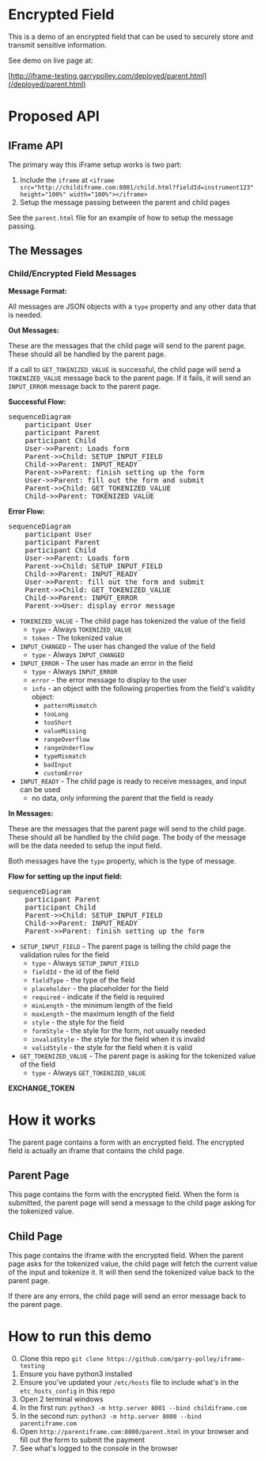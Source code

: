 # Encrypted Field

This is a demo of an encrypted field that can be used to securely store and transmit sensitive information.

See demo on live page at:

[http://iframe-testing.garrypolley.com/deployed/parent.html](/deployed/parent.html)


# Proposed API

## IFrame API

The primary way this iFrame setup works is two part:

1. Include the `iframe` at `<iframe src="http://childiframe.com:8001/child.html?fieldId=instrument123" height="100%" width="100%"></iframe>`
2. Setup the message passing between the parent and child pages

See the `parent.html` file for an example of how to setup the message passing.

## The Messages

### Child/Encrypted Field Messages

**Message Format:**

All messages are JSON objects with a `type` property and any other data that is needed.

**Out Messages:**

These are the messages that the child page will send to the parent page. These should all be handled by the parent page.

If a call to `GET_TOKENIZED_VALUE` is successful, the child page will send a `TOKENIZED_VALUE` message back to the parent page. If it fails, it will send an `INPUT_ERROR` message back to the parent page.

**Successful Flow:**

<pre class="mermaid">
sequenceDiagram
    participant User
    participant Parent
    participant Child
    User->>Parent: Loads form
    Parent->>Child: SETUP_INPUT_FIELD
    Child->>Parent: INPUT_READY
    Parent->>Parent: finish setting up the form
    User->>Parent: fill out the form and submit
    Parent->>Child: GET_TOKENIZED_VALUE
    Child->>Parent: TOKENIZED_VALUE
</pre>

**Error Flow:**

<pre class="mermaid">
sequenceDiagram
    participant User
    participant Parent
    participant Child
    User->>Parent: Loads form
    Parent->>Child: SETUP_INPUT_FIELD
    Child->>Parent: INPUT_READY
    User->>Parent: fill out the form and submit
    Parent->>Child: GET_TOKENIZED_VALUE
    Child->>Parent: INPUT_ERROR
    Parent->>User: display error message
</pre>

* `TOKENIZED_VALUE` - The child page has tokenized the value of the field
  * `type` - Always `TOKENIZED_VALUE`
  * `token` - The tokenized value
* `INPUT_CHANGED` - The user has changed the value of the field
  * `type` - Always `INPUT_CHANGED`
* `INPUT_ERROR` - The user has made an error in the field
  * `type` - Always `INPUT_ERROR`
  * `error` - the error message to display to the user
  * `info` - an object with the following properties from the field's validity object:
    * `patternMismatch`
    * `tooLong`
    * `tooShort`
    * `valueMissing`
    * `rangeOverflow`
    * `rangeUnderflow`
    * `typeMismatch`
    * `badInput`
    * `customError`
* `INPUT_READY` - The child page is ready to receive messages, and input can be used
  * no data, only informing the parent that the field is ready

**In Messages:**

These are the messages that the parent page will send to the child page. These should all be handled by the child page. The body of the message will be the data needed to setup the input field.

Both messages have the `type` property, which is the type of message.

**Flow for setting up the input field:**

<pre class="mermaid">
sequenceDiagram
    participant Parent
    participant Child
    Parent->>Child: SETUP_INPUT_FIELD
    Child->>Parent: INPUT_READY
    Parent->>Parent: finish setting up the form
</pre>

* `SETUP_INPUT_FIELD` - The parent page is telling the child page the validation rules for the field
  * `type` - Always `SETUP_INPUT_FIELD`
  * `fieldId` - the id of the field
  * `fieldType` - the type of the field
  * `placeholder` - the placeholder for the field
  * `required` - indicate if the field is required
  * `minLength` - the minimum length of the field
  * `maxLength` - the maximum length of the field
  * `style` - the style for the field
  * `formStyle` - the style for the form, not usually needed
  * `invalidStyle` - the style for the field when it is invalid
  * `validStyle` - the style for the field when it is valid
* `GET_TOKENIZED_VALUE` - The parent page is asking for the tokenized value of the field
  * `type` - Always `GET_TOKENIZED_VALUE`


**EXCHANGE_TOKEN**


# How it works

The parent page contains a form with an encrypted field. The encrypted field is actually an iframe that contains the child page.

## Parent Page

This page contains the form with the encrypted field. When the form is submitted, the parent page will send a message to the child page asking for the tokenized value.

## Child Page

This page contains the iframe with the encrypted field. When the parent page asks for the tokenized value, the child page will fetch the current value of the input and tokenize it. It will then send the tokenized value back to the parent page.

If there are any errors, the child page will send an error message back to the parent page.

# How to run this demo

0. Clone this repo `git clone https://github.com/garry-polley/iframe-testing`
0. Ensure you have python3 installed
0. Ensure you've updated your `/etc/hosts` file to include what's in the `etc_hosts_config` in this repo
0. Open 2 terminal windows
0. In the first run: `python3 -m http.server 8001 --bind childiframe.com`
0. In the second run: `python3 -m http.server 8000 --bind parentiframe.com`
0. Open `http://parentiframe.com:8000/parent.html` in your browser and fill out the form to submit the payment
0. See what's logged to the console in the browser
